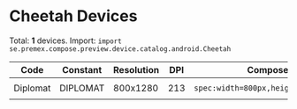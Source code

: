 # Cheetah Devices

Total: **1** devices. Import: `import se.premex.compose.preview.device.catalog.android.Cheetah`

| Code | Constant | Resolution | DPI | Compose Spec | Preview Usage |
|------|----------|------------|-----|-------------|---------------|
| Diplomat | DIPLOMAT | 800x1280 | 213 | `spec:width=800px,height=1280px,dpi=213` | `@Preview(device = Cheetah.DIPLOMAT)` |

<!-- Generated automatically. Do not edit manually. -->

